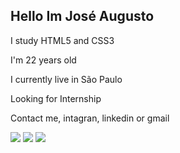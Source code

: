 
<h2>Hello Im José Augusto</h2> 
<p>I study HTML5 and CSS3</p>
<p>I'm 22 years old</p>
<p>I currently live in São Paulo</p>
<p>Looking for Internship</p>
<p>Contact me, intagran, linkedin or gmail</p>       
<div> 

  <a href="https://www.instagram.com/JoseAugustoDesenvolvimento/" target="_blank"><img src="https://img.shields.io/badge/-Instagram-%23E4405F?style=for-the-badge&logo=instagram&logoColor=white" target="_blank"></a>
  <a href = "mailto:mitoshaiya@gmail.com"><img src="https://img.shields.io/badge/-Gmail-%23333?style=for-the-badge&logo=gmail&logoColor=white" target="_blank"></a>
  <a href="https://www.linkedin.com/in/jos%C3%A9-augusto-a19a5b22b/" target="_blank"><img src="https://img.shields.io/badge/-LinkedIn-%230077B5?style=for-the-badge&logo=linkedin&logoColor=white" target="_blank"></a> 

</div>
